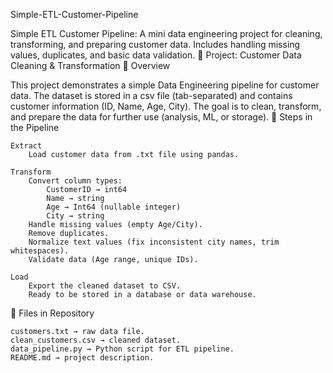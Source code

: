 Simple-ETL-Customer-Pipeline

Simple ETL Customer Pipeline: A mini data engineering project for cleaning, transforming, and preparing customer data. Includes handling missing values, duplicates, and basic data validation.
📌 Project: Customer Data Cleaning & Transformation
📖 Overview

This project demonstrates a simple Data Engineering pipeline for customer data.
The dataset is stored in a csv file (tab-separated) and contains customer information (ID, Name, Age, City).
The goal is to clean, transform, and prepare the data for further use (analysis, ML, or storage).
🔧 Steps in the Pipeline

    Extract
        Load customer data from .txt file using pandas.

    Transform
        Convert column types:
            CustomerID → int64
            Name → string
            Age → Int64 (nullable integer)
            City → string
        Handle missing values (empty Age/City).
        Remove duplicates.
        Normalize text values (fix inconsistent city names, trim whitespaces).
        Validate data (Age range, unique IDs).

    Load
        Export the cleaned dataset to CSV.
        Ready to be stored in a database or data warehouse.

📂 Files in Repository

    customers.txt → raw data file.
    clean_customers.csv → cleaned dataset.
    data_pipeline.py → Python script for ETL pipeline.
    README.md → project description.
